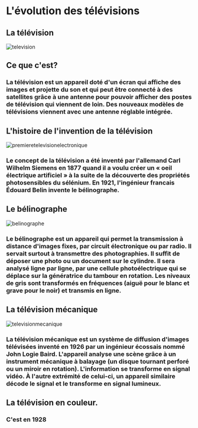 # L'évolution des télévisions
## La télévision
![television](https://user-images.githubusercontent.com/94695753/145551005-9df3f00d-ace1-45d8-8c67-bde7ba36e261.PNG)

## Ce que c'est?
### La télévision est un appareil doté d'un écran qui affiche des images et projette du son et qui peut être connecté à des satellites grâce à une antenne pour pouvoir afficher des postes de télévision qui viennent de loin. Des nouveaux modèles de télévisions viennent avec une antenne réglable intégrée.

## L'histoire de l'invention de la télévision
![premieretelevisionelectronique](https://user-images.githubusercontent.com/94695753/145555156-9a6364aa-55c6-473f-a672-edf2637550a7.PNG)
### Le concept de la télévision a été inventé par l'allemand Carl Wilhelm Siemens en 1877 quand il a voulu créer un « oeil électrique artificiel »  à la suite de la découverte des propriétés photosensibles du sélénium. En 1921, l'ingénieur francais Édouard Belin invente le bélinographe.
## Le bélinographe
![belinographe](https://user-images.githubusercontent.com/94695753/145558291-03eb3673-0bc0-4291-937e-0874832cc636.PNG)
### Le bélinographe est un appareil qui permet la transmission à distance d'images fixes, par circuit électronique ou par radio. Il servait surtout à transmettre des photographies. Il suffit de déposer une photo ou un document sur le cylindre. Il sera analysé ligne par ligne, par une cellule photoélectrique qui se déplace sur la génératrice du tambour en rotation. Les niveaux de gris sont transformés en fréquences (aiguë pour le blanc et grave pour le noir) et transmis en ligne.
## La télévision mécanique
![televisionmecanique](https://user-images.githubusercontent.com/94695753/145560186-d5375a61-3823-42e0-a129-846fd8534ebb.PNG)
### La télévision mécanique est un système de diffusion d'images télévisées inventé en 1926 par un ingénieur écossais nommé John Logie Baird. L'appareil analyse une scène grâce à un instrument mécanique à balayage (un disque tournant perforé ou un miroir en rotation). L'information se transforme en signal vidéo. À l'autre extrémité de celui-ci, un appareil similaire décode le signal et le transforme en signal lumineux.
## La télévision en couleur.

### C'est en 1928
